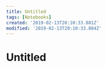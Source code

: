 ```yaml
---
title: Untitled
tags: [Notebooks]
created: '2019-02-13T20:10:33.881Z'
modified: '2019-02-13T20:10:33.884Z'
---
```


# Untitled
